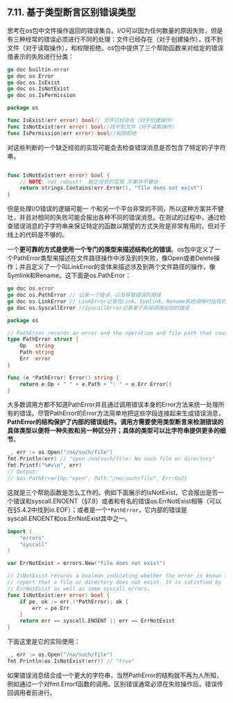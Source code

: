 ## 7.11. 基于类型断言区别错误类型

思考在os包中文件操作返回的错误集合。I/O可以因为任何数量的原因失败，但是有三种经常的错误必须进行不同的处理：文件已经存在（对于创建操作），找不到文件（对于读取操作），和权限拒绝。os包中提供了三个帮助函数来对给定的错误值表示的失败进行分类：


```go
go doc builtin.error
go doc os.Error
go doc os.IsExist
go doc os.IsNotExist
go doc os.IsPermission
```


```go
package os

func IsExist(err error) bool// 文件已经存在（对于创建操作）
func IsNotExist(err error) bool//找不到文件（对于读取操作）
func IsPermission(err error) bool//权限拒绝
```

对这些判断的一个缺乏经验的实现可能会去检查错误消息是否包含了特定的子字符串，

```go

func IsNotExist(err error) bool {
	// NOTE: not robust!  缺乏经验的实现 方案并不健壮
	return strings.Contains(err.Error(), "file does not exist")
}
```

但是处理I/O错误的逻辑可能一  个和另一个平台非常的不同，所以这种方案并不健壮，并且对相同的失败可能会报出各种不同的错误消息。在测试的过程中，通过检查错误消息的子字符串来保证特定的函数以期望的方式失败是非常有用的，但对于线上的代码是不够的。

一个**更可靠的方式是使用一个专门的类型来描述结构化的错误**。os包中定义了一个PathError类型来描述在文件路径操作中涉及到的失败，像Open或者Delete操作；并且定义了一个叫LinkError的变体来描述涉及到两个文件路径的操作，像Symlink和Rename。这下面是os.PathError：

```go
go doc os.error
go doc os.PathError // 记录一个错误，以及导致错误的路径
go doc os.LinkError // LinkError记录在Link、Symlink、Rename系统调用时出现的错误，以及导致错误的路径
go doc os.SyscallError //SyscallError记录某个系统调用出现的错误
```

```go
package os

// PathError records an error and the operation and file path that caused it.
type PathError struct {
	Op   string
	Path string
	Err  error
}

func (e *PathError) Error() string {
	return e.Op + " " + e.Path + ": " + e.Err.Error()
}
```

大多数调用方都不知道PathError并且通过调用错误本身的Error方法来统一处理所有的错误。尽管PathError的Error方法简单地把这些字段连接起来生成错误消息，**PathError的结构保护了内部的错误组件。调用方需要使用类型断言来检测错误的具体类型以便将一种失败和另一种区分开；具体的类型可以比字符串提供更多的细节**。

```go
_, err := os.Open("/no/such/file")
fmt.Println(err) // "open /no/such/file: No such file or directory"
fmt.Printf("%#v\n", err)
// Output:
// &os.PathError{Op:"open", Path:"/no/such/file", Err:0x2}
```

这就是三个帮助函数是怎么工作的。例如下面展示的IsNotExist，它会报出是否一个错误和syscall.ENOENT（§7.8）或者和有名的错误os.ErrNotExist相等（可以在§5.4.2中找到io.EOF）；或者是一个`*PathError`，它内部的错误是syscall.ENOENT和os.ErrNotExist其中之一。

```go
import (
	"errors"
	"syscall"
)

var ErrNotExist = errors.New("file does not exist")

// IsNotExist returns a boolean indicating whether the error is known to
// report that a file or directory does not exist. It is satisfied by
// ErrNotExist as well as some syscall errors.
func IsNotExist(err error) bool {
	if pe, ok := err.(*PathError); ok {
		err = pe.Err
	}
	return err == syscall.ENOENT || err == ErrNotExist
}
```

下面这里是它的实际使用：

```go
_, err := os.Open("/no/such/file")
fmt.Println(os.IsNotExist(err)) // "true"
```

如果错误消息结合成一个更大的字符串，当然PathError的结构就不再为人所知，例如通过一个对fmt.Errorf函数的调用。区别错误通常必须在失败操作后，错误传回调用者前进行。
<!--stackedit_data:
eyJoaXN0b3J5IjpbLTcxNDE3NjYwMywtNzY2NTI5Njc2LDM0MT
k0NDIxMiwtNTg3ODU4MDM4LC0xMjc2NTc0MTk4LC0xMzI1ODQ3
NDksMTAwMjY4NTE0LDg0MDc0MDgyXX0=
-->